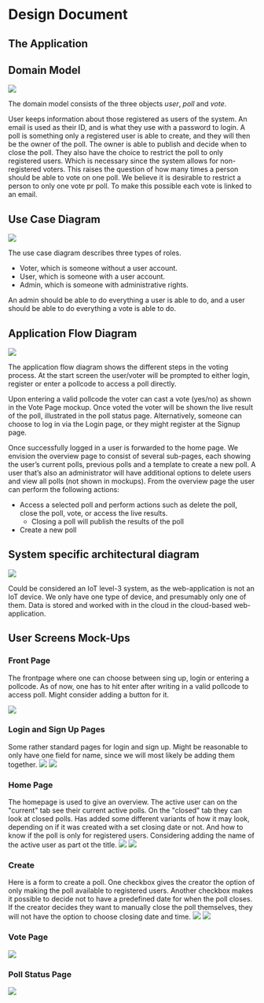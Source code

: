 # Design Document

## The Application

## Domain Model
![](images/domainmodel.png "")

The domain model consists of the three objects *user*, *poll* and *vote*.

User keeps information about those registered as users of the system.
An email is used as their ID, and is what they use with a password to login.
A poll is something only a registered user is able to create,
and they will then be the owner of the poll. 
The owner is able to publish and decide when to close the poll. 
They also have the choice to restrict the poll to only registered users.
Which is necessary since the system allows for non-registered voters.
This raises the question of how many times a person should be able to vote on one poll.
We believe it is desirable to restrict a person to only one vote pr poll.
To make this possible each vote is linked to an email.


## Use Case Diagram
![](images/usecase.png "")

The use case diagram describes three types of roles. 
- Voter, which is someone without a user account.
- User, which is someone with a user account.
- Admin, which is someone with administrative rights. 

An admin should be able to do everything a user is able to do, 
and a user should be able to do everything a vote is able to do.



## Application Flow Diagram
![](images/applicationflow.png "")

The application flow diagram shows the different steps in the voting process. 
At the start screen the user/voter will be prompted to either login, 
register or enter a pollcode to access a poll directly.

Upon entering a valid pollcode the voter can cast a vote (yes/no) 
as shown in the Vote Page mockup.
Once voted the voter will be shown the live result of the poll, 
illustrated in the poll status page.
Alternatively, someone can choose to log in via the Login page, 
or they might register at the Signup page.


Once successfully logged in a user is forwarded to the home page. 
We envision the overview page to consist of several sub-pages, 
each showing the user’s current polls, previous polls and a template to create a new poll.
A user that’s also an administrator will have additional options to delete users and view all polls 
(not shown in mockups). From the overview page the user can perform the following actions:
- Access a selected poll and perform actions such as delete the poll, 
close the poll, vote, or access the live results.
    - Closing a poll will publish the results of the poll
- Create a new poll


## System specific architectural diagram
![](images/architecturaldiagram.png "")

Could be considered an IoT level-3 system, as the web-application is not an IoT device. We only have 
one type of device, and presumably only one of them. Data is stored and worked with in the cloud in the 
cloud-based web-application.

## User Screens Mock-Ups

### Front Page
The frontpage where one can choose between sing up, login or entering a pollcode.
As of now, one has to hit enter after writing in a valid pollcode to access poll.
Might consider adding a button for it.

![](mockups/Startpage.png "")

### Login and Sign Up Pages
Some rather standard pages for login and sign up.
Might be reasonable to only have one field for name, 
since we will most likely be adding them together.
![](mockups/Loginpage.png "")
![](mockups/Signuppage.png "")

### Home Page
The homepage is used to give an overview.
The active user can on the "current" tab see their current active polls.
On the "closed" tab they can look at closed polls. 
Has added some different variants of how it may look,
depending on if it was created with a set closing date or not. 
And how to know if the poll is only for registered users.
Considering adding the name of the active user as part ot the title.
![](mockups/Homepage_current.png "")
![](mockups/Homepage_closed.png "")

### Create
Here is a form to create a poll. 
One checkbox gives the creator the option of only making the poll available to registered users.
Another checkbox makes it possible to decide not to have a predefined date for when the poll closes.
If the creator decides they want to manually close the poll themselves, 
they will not have the option to choose closing date and time. 
![](mockups/Createpage.png "")
![](mockups/Createpage_manual.png "")


### Vote Page
![](mockups/Votepage.png "")

### Poll Status Page
![](mockups/Resultpage.png "")

